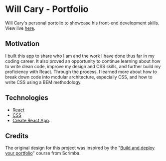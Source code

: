 # Will Cary - Portfolio

Will Cary's personal portolio to showcase his front-end development skills. View live [here](https://www.williamacary.com/).

## Motivation

I built this app to share who I am and the work I have done thus far in my coding career. It also proved an opportunity to continue learning about how to write clean code, improve my design and CSS skills, and further build my proficiency with React. Through the process, I learned more about how to break down code into modular architecture, especially CSS, and how to write CSS using a BEM methodology.

## Technologies

- [React](https://reactjs.org/)
- [CSS](https://developer.mozilla.org/en-US/docs/Web/CSS)
- [Create React App](https://github.com/facebook/create-react-app).

## Credits

The original design for this project was inspired by the "[Build and deploy your portfolio](https://scrimba.com/learn/portfolio)" course from Scrimba.
